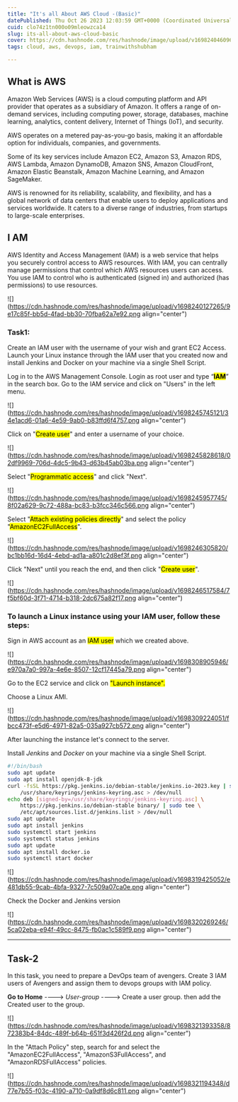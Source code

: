 ```yaml
---
title: "It's all About AWS Cloud -(Basic)"
datePublished: Thu Oct 26 2023 12:03:59 GMT+0000 (Coordinated Universal Time)
cuid: clo74z1tn000o09mleowzca14
slug: its-all-about-aws-cloud-basic
cover: https://cdn.hashnode.com/res/hashnode/image/upload/v1698240460968/eb0d10c0-b956-4880-945c-dd927b8f3517.png
tags: cloud, aws, devops, iam, trainwithshubham

---
```


## What is AWS

Amazon Web Services (AWS) is a cloud computing platform and API provider that operates as a subsidiary of Amazon. It offers a range of on-demand services, including computing power, storage, databases, machine learning, analytics, content delivery, Internet of Things (IoT), and security.

AWS operates on a metered pay-as-you-go basis, making it an affordable option for individuals, companies, and governments.

Some of its key services include Amazon EC2, Amazon S3, Amazon RDS, AWS Lambda, Amazon DynamoDB, Amazon SNS, Amazon CloudFront, Amazon Elastic Beanstalk, Amazon Machine Learning, and Amazon SageMaker.

AWS is renowned for its reliability, scalability, and flexibility, and has a global network of data centers that enable users to deploy applications and services worldwide. It caters to a diverse range of industries, from startups to large-scale enterprises.

## I AM

AWS Identity and Access Management (IAM) is a web service that helps you securely control access to AWS resources. With IAM, you can centrally manage permissions that control which AWS resources users can access. You use IAM to control who is authenticated (signed in) and authorized (has permissions) to use resources.

![](https://cdn.hashnode.com/res/hashnode/image/upload/v1698240127265/9e17c85f-bb5d-4fad-bb30-70fba62a7e92.png align="center")

### **Task1:**

Create an IAM user with the username of your wish and grant EC2 Access. Launch your Linux instance through the IAM user that you created now and install Jenkins and Docker on your machine via a single Shell Script.

Log in to the AWS Management Console. Login as root user and type “**<mark>IAM</mark>**” in the search box. Go to the IAM service and click on "Users" in the left menu.

![](https://cdn.hashnode.com/res/hashnode/image/upload/v1698245745121/34e1acd6-01a6-4e59-9ab0-b83ffd6f4757.png align="center")

Click on "<mark>Create user</mark>" and enter a username of your choice.

![](https://cdn.hashnode.com/res/hashnode/image/upload/v1698245828618/02df9969-706d-4dc5-9b43-d63b45ab03ba.png align="center")

Select "<mark>Programmatic access</mark>" and click "Next".

![](https://cdn.hashnode.com/res/hashnode/image/upload/v1698245957745/8f02a629-9c72-488a-bc83-b3fcc346c566.png align="center")

Select "<mark>Attach existing policies directly</mark>" and select the policy "<mark>AmazonEC2FullAccess</mark>".

![](https://cdn.hashnode.com/res/hashnode/image/upload/v1698246305820/bc1bb16d-16d4-4ebd-ad1a-a801c2d8ef3f.png align="center")

Click "Next" until you reach the end, and then click "<mark>Create user</mark>".

![](https://cdn.hashnode.com/res/hashnode/image/upload/v1698246517584/7f5bf60d-3f71-4714-b318-2dc675a82f17.png align="center")

### **To launch a Linux instance using your IAM user, follow these steps:**

Sign in AWS account as an <mark>IAM user</mark> which we created above.

![](https://cdn.hashnode.com/res/hashnode/image/upload/v1698308905946/e970a7a0-997a-4e6e-8507-12cf17445a79.png align="center")

Go to the EC2 service and click on <mark> "Launch instance".</mark>

Choose a Linux AMI.

![](https://cdn.hashnode.com/res/hashnode/image/upload/v1698309224051/fbcc473f-e5d6-4971-82a5-035a927cb572.png align="center")

After launching the instance let's connect to the server.

Install *Jenkins* and *Docker* on your machine via a single Shell Script.

```bash
#!/bin/bash
sudo apt update
sudo apt install openjdk-8-jdk
curl -fsSL https://pkg.jenkins.io/debian-stable/jenkins.io-2023.key | sudo tee \
    /usr/share/keyrings/jenkins-keyring.asc > /dev/null
echo deb [signed-by=/usr/share/keyrings/jenkins-keyring.asc] \
    https://pkg.jenkins.io/debian-stable binary/ | sudo tee \
    /etc/apt/sources.list.d/jenkins.list > /dev/null
sudo apt update
sudo apt install jenkins
sudo systemctl start jenkins
sudo systemctl status jenkins
sudo apt update
sudo apt install docker.io
sudo systemctl start docker
```

![](https://cdn.hashnode.com/res/hashnode/image/upload/v1698319425052/e481db55-9cab-4bfa-9327-7c509a07ca0e.png align="center")

Check the Docker and Jenkins version

![](https://cdn.hashnode.com/res/hashnode/image/upload/v1698320269246/5ca02eba-e94f-49cc-8475-fb0ac1c589f9.png align="center")

---

## Task-2

In this task, you need to prepare a DevOps team of avengers. Create 3 IAM users of Avengers and assign them to devops groups with IAM policy.

**Go to Home** ----&gt; *User-group* ----&gt; Create a user group. then add the Created user to the group.

![](https://cdn.hashnode.com/res/hashnode/image/upload/v1698321393358/872383b4-84dc-489f-b64b-651f3d426f2d.png align="center")

In the "Attach Policy" step, search for and select the "AmazonEC2FullAccess", "AmazonS3FullAccess", and "AmazonRDSFullAccess" policies.

![](https://cdn.hashnode.com/res/hashnode/image/upload/v1698321194348/d77e7b55-f03c-4190-a710-0a9df8d6c811.png align="center")